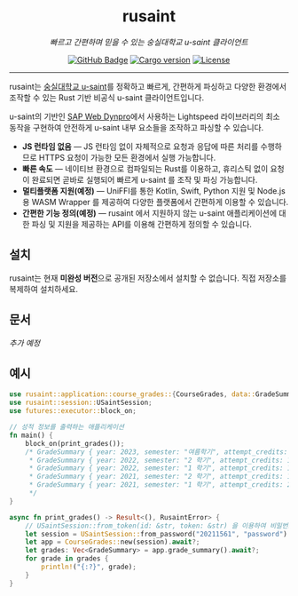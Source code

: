 <h1 align="center">rusaint</h1>
<p align="center" style="font-style: italic;">빠르고 간편하며 믿을 수 있는 숭실대학교 u-saint 클라이언트</p>
<p align="center">
    <a href="https://github.com/EATSTEAK/rusaint"><img alt="GitHub Badge" src="https://img.shields.io/badge/github-eatsteak/rusaint-8da0cb?style=for-the-badge&labelColor=555555&logo=github"></a>
    <a href="https://github.com/EATSTEAK/rusaint/releases"><img alt="Cargo version" src="https://img.shields.io/badge/dynamic/toml?url=https%3A%2F%2Fraw.githubusercontent.com%2FEATSTEAK%2Frusaint%2Fmain%2FCargo.toml&query=%24.package.version&prefix=v&style=for-the-badge&logo=rust&label=version"></a>
   <a href="https://github.com/EATSTEAK/rusaint/LICENSE.md"><img alt="License" src="https://img.shields.io/github/license/EATSTEAK/rusaint?style=for-the-badge"></a>
</p>

---

rusaint는 [숭실대학교 u-saint](https://saint.ssu.ac.kr)를 정확하고 빠르게, 간편하게 파싱하고 다양한 환경에서 조작할 수 있는 Rust 기반 비공식 u-saint 클라이언트입니다.

u-saint의 기반인 [SAP Web Dynpro](https://en.wikipedia.org/wiki/Web_Dynpro)에서 사용하는 Lightspeed 라이브러리의 최소 동작을 구현하여 안전하게 u-saint 내부 요소들을 조작하고 파싱할 수 있습니다.

- **JS 런타임 없음** — JS 런타임 없이 자체적으로 요청과 응답에 따른 처리를 수행하므로 HTTPS 요청이 가능한 모든 환경에서 실행 가능합니다.
- **빠른 속도** — 네이티브 환경으로 컴파일되는 Rust를 이용하고, 휴리스틱 없이 요청이 완료되면 곧바로 실행되어 빠르게 u-saint 를 조작 및 파싱 가능합니다.
- **멀티플랫폼 지원(예정)** — UniFFI를 통한 Kotlin, Swift, Python 지원 및 Node.js 용 WASM Wrapper 를 제공하여 다양한 플랫폼에서 간편하게 이용할 수 있습니다.
- **간편한 기능 정의(예정)** — rusaint 에서 지원하지 않는 u-saint 애플리케이션에 대한 파싱 및 지원을 제공하는 API를 이용해 간편하게 정의할 수 있습니다.

## 설치

rusaint는 현재 **미완성 버전**으로 공개된 저장소에서 설치할 수 없습니다. 직접 저장소를 복제하여 설치하세요.

## 문서

_추가 예정_

## 예시

```rust
use rusaint::application::course_grades::{CourseGrades, data::GradeSummary};
use rusaint::session::USaintSession;
use futures::executor::block_on;

// 성적 정보를 출력하는 애플리케이션
fn main() {
    block_on(print_grades());
    /* GradeSummary { year: 2023, semester: "여름학기", attempt_credits: 2.0, earn_credits: 2.0, pf_credits: 2.0, grade_points_avarage: 0.0, grade_points_sum: 0.0, arithmetic_mean: 0.0, semester_rank: (0, 0), general_rank: (0, 0), academic_probation: false, consult: false, flunked: false }
     * GradeSummary { year: 2022, semester: "2 학기", attempt_credits: 17.5, earn_credits: 17.5, pf_credits: 0.5, grade_points_avarage: 4.5, grade_points_sum: 100.0, arithmetic_mean: 100.0, semester_rank: (1, 99), general_rank: (1, 99), academic_probation: false, consult: false, flunked: false }
     * GradeSummary { year: 2022, semester: "1 학기", attempt_credits: 19.5, earn_credits: 19.5, pf_credits: 0.5, grade_points_avarage: 4.5, grade_points_sum: 100.0, arithmetic_mean: 100.0, semester_rank: (1, 100), general_rank: (1, 100), academic_probation: false, consult: false, flunked: false }
     * GradeSummary { year: 2021, semester: "2 학기", attempt_credits: 19.5, earn_credits: 19.5, pf_credits: 0.5, grade_points_avarage: 4.5, grade_points_sum: 100.0, arithmetic_mean: 100.0, semester_rank: (1, 99), general_rank: (1, 99), academic_probation: false, consult: false, flunked: false }
     * GradeSummary { year: 2021, semester: "1 학기", attempt_credits: 20.5, earn_credits: 20.5, pf_credits: 2.5, grade_points_avarage: 4.5, grade_points_sum: 100.0, arithmetic_mean: 100.0, semester_rank: (1, 103), general_rank: (1, 103), academic_probation: false, consult: false, flunked: false }
     */
}

async fn print_grades() -> Result<(), RusaintError> {
    // USaintSession::from_token(id: &str, token: &str) 을 이용하여 비밀번호 없이 SSO 토큰으로 로그인 할 수 있음
    let session = USaintSession::from_password("20211561", "password").await?;
    let app = CourseGrades::new(session).await?;
    let grades: Vec<GradeSummary> = app.grade_summary().await?;
    for grade in grades {
        println!("{:?}", grade);
    }
}
```
